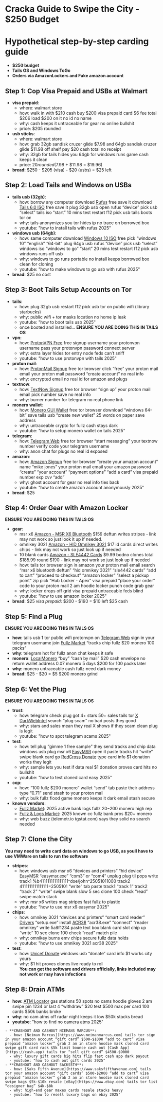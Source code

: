 # Cracka Guide to Swipe the City - $250 Budget

# Hypothetical step-by-step carding guide
- **$250 budget**
- **Tails OS and Windows ToGo**
- **Orders via AmazonLockers and Fake amazon account**

## Step 1: Cop Visa Prepaid and USBs at Walmart
- **visa prepaid**:  
  - where: walmart store  
  - how: walk in with $210 cash buy $200 visa prepaid card $6 fee total $206 load $200 on it no id no name  
  - why: cash keeps it untraceable for gear no online bullshit  
  - price: $205 rounded  
- **usb sticks**:  
  - where: walmart store  
  - how: grab 32gb sandisk cruzer glide $7.98 and 64gb sandisk cruzer glide $11.98 off shelf pay $20 cash total no receipt  
  - why: 32gb for tails hides you 64gb for windows runs game cash keeps it clean  
  - price: $20 rounded ($7.98 + $11.98 = $19.96)  
- **bread**: $250 - $205 (visa) - $20 (usbs) = $25 left

## Step 2: Load Tails and Windows on USBs
- **tails usb (32gb)**:  
  - how: borrow any computer download [Rufus](https://github.com/pbatard/rufus/releases/download/v4.5/rufus-4.5.exe) free save it download [Tails 6.0 ISO](https://tails.net/install/v2/Tails/i386/6.0/20231128/tails-amd64-6.0.iso) free save it plug 32gb usb open rufus “device” pick usb “select” tails iso “start” 10 mins test restart f12 pick usb tails boots tor on  
  - why: tails anonymizes you tor hides ip no trace on borrowed box  
  - youtube: "how to install tails with rufus 2025"  
- **windows usb (64gb)**:  
  - how: same computer download [Windows 10 ISO](https://www.microsoft.com/en-us/software-download/windows10ISO) free pick “windows 10” “english” “64-bit” plug 64gb usb rufus “device” pick usb “select” windows iso “windows to go” “start” 20 mins test restart f12 pick usb windows runs off usb  
  - why: windows to go runs portable no install keeps borrowed box clean for cloning  
  - youtube: "how to make windows to go usb with rufus 2025"  
- **bread**: $25 no cost

## Step 3: Boot Tails Setup Accounts on Tor
- **tails**:  
  - how: plug 32gb usb restart f12 pick usb tor on public wifi (library starbucks)  
  - why: public wifi + tor masks location no home ip leak  
  - youtube: "how to boot tails usb 2025"  
  - once booted and installed...
**ENSURE YOU ARE DOING THIS IN TAILS OS**
- **vpn**:  
  - how: [ProtonVPN Free](https://protonvpn.com/free-vpn) free signup username your protonvpn username pass your protonvpn password connect server  
  - why: extra layer hides tor entry node feds can’t sniff  
  - youtube: "how to use protonvpn with tails 2025"  
- **proton mail**:  
  - how: [ProtonMail Signup](https://account.proton.me/mail/signup) free tor browser click “free” your proton mail email your proton mail password “create account” no real info  
  - why: encrypted email no real id for amazon and plugs  
- **textnow**:  
  - how: [TextNow Signup](https://www.textnow.com/signup) free tor browser “sign up” your proton mail email pick number save no real info  
  - why: burner number for telegram no real phone link  
- **monero wallet**:  
  - how: [Monero GUI Wallet](https://www.getmonero.org/downloads/#gui) free tor browser download “windows 64-bit” save tails usb “create new wallet” 25 words on paper save address  
  - why: untraceable crypto for fullz cash stays dark  
  - youtube: "how to setup monero wallet on tails 2025"  
- **telegram**:  
  - how: [Telegram Web](https://web.telegram.org) free tor browser “start messaging” your textnow number verify code your telegram username  
  - why: anon chat for plugs no real id exposed  
- **amazon**:  
  - how: [Amazon Signup](https://www.amazon.com/ap/register) free tor browser “create your amazon account” name “mike jones” your proton mail email your amazon password “create” “your account” “payment options” “add a card” visa prepaid number exp cvv “add”  
  - why: ghost account for gear no real info ties back  
  - youtube: "how to create amazon account anonymously 2025"  
- **bread**: $25

## Step 4: Order Gear with Amazon Locker
**ENSURE YOU ARE DOING THIS IN TAILS OS**
- **gear**:  
  - msr x6 [Amazon - MSR X6 Bluetooth](https://www.amazon.com/Deftun-Bluetooth-MSR-X6-Writer-Encoder/dp/B07TVZY7FS) $159 deftun writes stripes - link may not       work so just look it up if needed.
  - omnikey 3021 [Amazon - HID Omnikey 3021](https://www.amazon.com/HID-Global-R30210315-1-OMNIKEY-Printer/dp/B002DMK48G) $17 id cards direct writes chips - link may not work so just look up if needed  
  - 10 blank cards [Amazon - SLE4442 Cards](https://www.amazon.com/10-Pack-SLE4442-Cards-Track/dp/B07QJYP4PV) $9.99 bodno clones total $185.99 round $190  - link may not work so just look up if needed   
  - how: tails tor browser sign in amazon your proton mail email search “msr x6 bluetooth deftun” “hid omnikey 3021” “sle4442 cards” “add to cart” “proceed to checkout” “amazon locker” “select a pickup point” zip pick “Hub Locker - Apex” visa prepaid “place your order” code to your proton mail 2 am hoodie locker punch code grab gear  
  - why: locker drops off grid visa prepaid untraceable feds blind  
  - youtube: "how to use amazon locker 2025"  
- **bread**: $25 _visa prepaid_: $200 - $190 = $10 left $25 cash

## Step 5: Find a Plug

**ENSURE YOU ARE DOING THIS IN TAILS OS**
- **how**: tails usb 1 tor public wifi protonvpn on [Telegram Web](https://web.telegram.org) sign in your telegram username join [Fullz Market](https://t.me/fullzmarket) “tracks chip fullz $20 monero 100 packs”  
- **why**: telegram hot for fullz anon chat keeps it safe  
- **monero**: [LocalMonero](https://localmonero.co/buy-monero) “buy” “cash by mail” $20 cash envelope no return wallet address 0.07 monero 5 days $200 for 100 packs later  
- **why**: monero untraceable cash fullz need dark money  
- **bread**: $25 - $20 = $5 $200 monero grind

## Step 6: Vet the Plug

**ENSURE YOU ARE DOING THIS IN TAILS OS**
- **trust**:  
  - how: telegram check plug got 4+ stars 50+ sales tails tor [X DarkWebIntel](https://x.com/darkwebintel) search “plug scam” no bad posts they good  
  - why: stars and sales mean they real X shows if they scam clean plug is legit  
  - youtube: "how to spot telegram scams 2025"  
- **test**:  
  - how: tell plug “gimme 1 free sample” they send tracks and chip data windows usb plug msr x6 [EasyMSR](https://www.dropbox.com/s/x123msr/EasyMSR.zip?dl=0) open it paste tracks hit “write” swipe blank card go [RedCross Donate](https://www.redcross.org/donate/donation.html) type card info $1 donation works they legit  
  - why: sample lets you test if data real $1 donation proves card hits no bullshit  
  - youtube: "how to test cloned card easy 2025"  
- **cop**:  
  - how: “100 fullz $200 monero” wallet “send” tab paste their address type “0.71” send stash to your proton mail  
  - why: bulk fullz flood game monero keeps it dark email stash secure  
- **known vendors**:  
  - [Fullz Market](https://t.me/fullzmarket): 2025 active bank logs fullz $20-$200 monero high rep  
  - [Fullz & Logs Market](https://t.me/fullzandlogsmarket): 2025 known cc fullz bank pros $20+ monero  
  - why: web buzz (telemetr.io tgstat.com) says they solid no search needed  

## Step 7: Clone the City
**You may need to write card data on windows to go USB, as youll have to use VMWare on tails to run the software**
- **stripes**:  
  - how: windows usb msr x6 “devices and printers” “hid device” [EasyMSR](https://www.dropbox.com/s/x123msr/EasyMSR.zip?dl=0) “easymsr.exe” “com3” or “com4” unplug plug til pops write track1 %b4111111111111111^doe/john^25051011000 track2 4111111111111111=2505101 “write” tab paste track1 “track 1” track2 “track 2” “write” swipe blank slow 5 sec clone 100 check “read” swipe match stack  
  - why: msr x6 writes mag stripes fast fullz to plastic  
  - youtube: "how to use msr x6 easymsr 2025"  
- **chips**:  
  - how: omnikey 3021 “devices and printers” “smart card reader” [Drivers](https://www.hidglobal.com/sites/default/files/drivers/omnikey-3x21-pcsc-win-v2.2.0.zip) “setup.exe” install [ACR38](https://www.dropbox.com/s/ac38crack/ACR38_v1.2_cracked.zip?dl=0) “acr38.exe” “connect” “reader omnikey” write 5a8f1234 paste text box blank card slot chip up “write” 10 sec clone 100 check “read” match pile  
  - why: omnikey burns emv chips secure fullz data holds  
  - youtube: "how to use omnikey 3021 acr38 2025"  
- **test**:  
  - how: [Unicef Donate](https://www.unicef.org/donate) windows usb “donate” card info $1 works city yours  
  - why: $1 hit proves clones live ready to roll  
**You can get the software and drivers officially, links included may not work or may have infections**

## Step 8: Drain ATMs
- **how**: [ATM Locator](https://www.atmlocator.info) gas stations 50 spots no cams hoodie gloves 2 am swipe pin 1234 or last 4 “withdraw” $20 test $500 max per card 100 cards $50k banks broke  
- **why**: no cam atms off radar night keeps it low $50k stacks bread  
- **youtube**: "how to find no camera atms 2025"  

~~~~~~~~~~~~~~BONUS METHODS~~~~~~~~~~~~~~~~  
- **CRASHOUT AND CASHOUT NIEMANS MARCUS**:  
  - how: [Neiman Marcus](https://www.neimanmarcus.com) tails tor sign in your amazon account “gift card” $500-$1000 “add to cart” visa prepaid “amazon locker” grab 2 am in store hoodie mask cloned card swipe gift card rack $5k limit bounce cash out [Cash App](https://cash.app) tails tor “sell gift card” $4500-$9000  
  - why: luxury gift cards big hits flip fast cash app dark payout  
  - youtube: "how to cash out gift cards 2025"  
- **CRASHOUT AND CASHOUT SACKS5TH**:  
  - how: [Saks Fifth Avenue](https://www.saksfifthavenue.com) tails tor your amazon account “gift cards” $500-$2000 “add to cart” visa prepaid “amazon locker” grab 2 am in store hoodie mask cloned card swipe bags $5k-$10k resale [eBay](https://www.ebay.com) tails tor list “designer bag” $4k-$8k  
  - why: high-end gear maxes cards resale stacks heavy  
  - youtube: "how to resell luxury bags on ebay 2025"  
~~~~~~~~~~~~~~~~~~~~~~~~~~~~~~~~~~~~~~~~~~~
